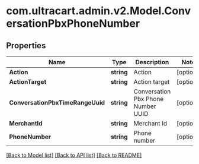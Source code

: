 
# com.ultracart.admin.v2.Model.ConversationPbxPhoneNumber

## Properties

Name | Type | Description | Notes
------------ | ------------- | ------------- | -------------
**Action** | **string** | Action | [optional] 
**ActionTarget** | **string** | Action target | [optional] 
**ConversationPbxTimeRangeUuid** | **string** | Conversation Pbx Phone Number UUID | [optional] 
**MerchantId** | **string** | Merchant Id | [optional] 
**PhoneNumber** | **string** | Phone number | [optional] 

[[Back to Model list]](../README.md#documentation-for-models)
[[Back to API list]](../README.md#documentation-for-api-endpoints)
[[Back to README]](../README.md)

